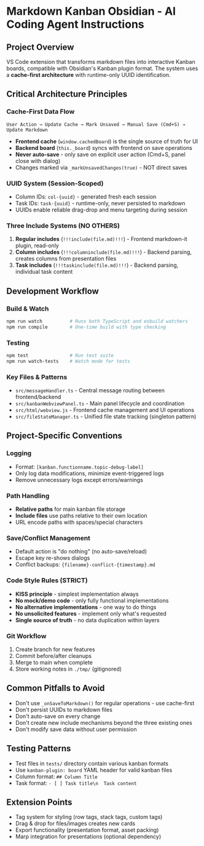 # Markdown Kanban Obsidian - AI Coding Agent Instructions

## Project Overview
VS Code extension that transforms markdown files into interactive Kanban boards, compatible with Obsidian's Kanban plugin format. The system uses a **cache-first architecture** with runtime-only UUID identification.

## Critical Architecture Principles

### Cache-First Data Flow
```
User Action → Update Cache → Mark Unsaved → Manual Save (Cmd+S) → Update Markdown
```
- **Frontend cache** (`window.cachedBoard`) is the single source of truth for UI
- **Backend board** (`this._board`) syncs with frontend on save operations
- **Never auto-save** - only save on explicit user action (Cmd+S, panel close with dialog)
- Changes marked via `_markUnsavedChanges(true)` - NOT direct saves

### UUID System (Session-Scoped)
- Column IDs: `col-{uuid}` - generated fresh each session
- Task IDs: `task-{uuid}` - runtime-only, never persisted to markdown
- UUIDs enable reliable drag-drop and menu targeting during session

### Three Include Systems (NO OTHERS)
1. **Regular includes** (`!!!include(file.md)!!!`) - Frontend markdown-it plugin, read-only
2. **Column includes** (`!!!columninclude(file.md)!!!`) - Backend parsing, creates columns from presentation files
3. **Task includes** (`!!!taskinclude(file.md)!!!`) - Backend parsing, individual task content

## Development Workflow

### Build & Watch
```bash
npm run watch          # Runs both TypeScript and esbuild watchers
npm run compile        # One-time build with type checking
```

### Testing
```bash
npm test               # Run test suite
npm run watch-tests    # Watch mode for tests
```

### Key Files & Patterns
- `src/messageHandler.ts` - Central message routing between frontend/backend
- `src/kanbanWebviewPanel.ts` - Main panel lifecycle and coordination
- `src/html/webview.js` - Frontend cache management and UI operations
- `src/fileStateManager.ts` - Unified file state tracking (singleton pattern)

## Project-Specific Conventions

### Logging
- Format: `[kanban.functionname.topic-debug-label]`
- Only log data modifications, minimize event-triggered logs
- Remove unnecessary logs except errors/warnings

### Path Handling
- **Relative paths** for main kanban file storage
- **Include files** use paths relative to their own location
- URL encode paths with spaces/special characters

### Save/Conflict Management
- Default action is "do nothing" (no auto-save/reload)
- Escape key re-shows dialogs
- Conflict backups: `{filename}-conflict-{timestamp}.md`

### Code Style Rules (STRICT)
- **KISS principle** - simplest implementation always
- **No mock/demo code** - only fully functional implementations
- **No alternative implementations** - one way to do things
- **No unsolicited features** - implement only what's requested
- **Single source of truth** - no data duplication within layers

### Git Workflow
1. Create branch for new features
2. Commit before/after cleanups
3. Merge to main when complete
4. Store working notes in `./tmp/` (gitignored)

## Common Pitfalls to Avoid
- Don't use `_onSaveToMarkdown()` for regular operations - use cache-first
- Don't persist UUIDs to markdown files
- Don't auto-save on every change
- Don't create new include mechanisms beyond the three existing ones
- Don't modify save data without user permission

## Testing Patterns
- Test files in `tests/` directory contain various kanban formats
- Use `kanban-plugin: board` YAML header for valid kanban files
- Column format: `## Column Title`
- Task format: `- [ ] Task title\n  Task content`

## Extension Points
- Tag system for styling (row tags, stack tags, custom tags)
- Drag & drop for files/images creates new cards
- Export functionality (presentation format, asset packing)
- Marp integration for presentations (optional dependency)